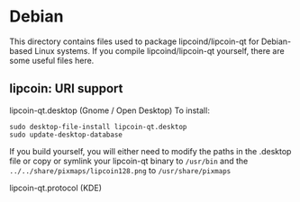 
Debian
====================
This directory contains files used to package lipcoind/lipcoin-qt
for Debian-based Linux systems. If you compile lipcoind/lipcoin-qt yourself, there are some useful files here.

## lipcoin: URI support ##


lipcoin-qt.desktop  (Gnome / Open Desktop)
To install:

	sudo desktop-file-install lipcoin-qt.desktop
	sudo update-desktop-database

If you build yourself, you will either need to modify the paths in
the .desktop file or copy or symlink your lipcoin-qt binary to `/usr/bin`
and the `../../share/pixmaps/lipcoin128.png` to `/usr/share/pixmaps`

lipcoin-qt.protocol (KDE)

